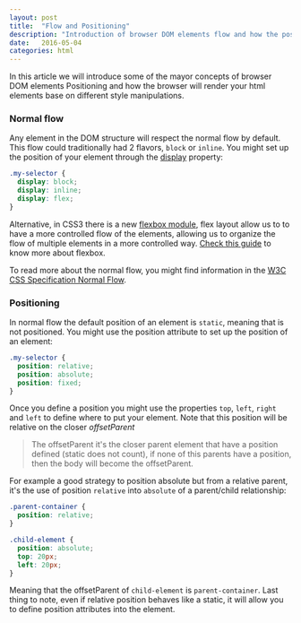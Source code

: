 ```yaml
---
layout: post
title:  "Flow and Positioning"
description: "Introduction of browser DOM elements flow and how the positioning works through CSS specifications"
date:   2016-05-04
categories: html
---
```


In this article we will introduce some of the mayor concepts of browser DOM elements Positioning and how
the browser will render your html elements base on different style manipulations.


### Normal flow

Any element in the DOM structure will respect the normal flow by default. This flow could traditionally had 2 flavors,
`block` or `inline`. You might set up the position of your element through the [display](https://developer.mozilla.org/en-US/docs/Web/CSS/display) property:

```css
.my-selector {
  display: block;
  display: inline;
  display: flex;
}
```

Alternative, in CSS3 there is a new [flexbox module](https://www.w3.org/TR/css-flexbox-1/#flex-containers), flex layout allow us to to have a more controlled flow of the elements, allowing us to organize the flow of multiple elements in a more controlled way. [Check this guide](https://css-tricks.com/snippets/css/a-guide-to-flexbox/) to know more about flexbox.

To read more about the normal flow, you might find information in the [W3C CSS Specification Normal Flow](https://www.w3.org/TR/CSS22/visuren.html#normal-flow).

### Positioning

In normal flow the default position of an element is `static`, meaning that is not positioned. You might use the position attribute to set up the position of an element:

```css
.my-selector {
  position: relative;
  position: absolute;
  position: fixed;
}
```

Once you define a position you might use the properties `top`, `left`, `right` and `left` to define where to put your element. Note that this position will be relative on the closer *offsetParent*

> The offsetParent it's the closer parent element that have a position defined (static does not count), if none of this parents have a position, then the body will become the offsetParent.

For example a good strategy to position absolute but from a relative parent, it's the use of position `relative` into `absolute` of a parent/child relationship:

```css
.parent-container {
  position: relative;
}

.child-element {
  position: absolute;
  top: 20px;
  left: 20px;
}
```

Meaning that the offsetParent of `child-element` is `parent-container`. Last thing to note, even if relative position behaves like a static, it will allow you to define position attributes into the element.
